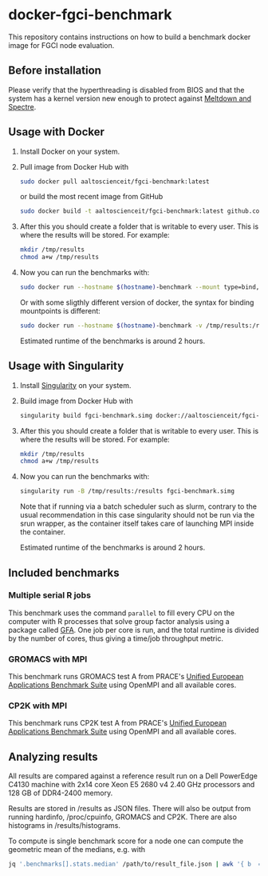 # docker-fgci-benchmark

This repository contains instructions on how to build a benchmark docker image for FGCI node evaluation.

## Before installation

Please verify that the hyperthreading is disabled from BIOS and that the system has a kernel version new enough to protect against [Meltdown and Spectre](https://meltdownattack.com/).

## Usage with Docker

1. Install Docker on your system.
2. Pull image from Docker Hub with  
    ```sh
    sudo docker pull aaltoscienceit/fgci-benchmark:latest
    ```
    or build the most recent image from GitHub
    ```sh
    sudo docker build -t aaltoscienceit/fgci-benchmark:latest github.com/AaltoScienceIT/docker-fgci-benchmark
    ```
3. After this you should create a folder that is writable to every user. This is where the results will be stored. For example:
    ```sh
    mkdir /tmp/results
    chmod a+w /tmp/results
    ```
4. Now you can run the benchmarks with:
    ```sh
    sudo docker run --hostname $(hostname)-benchmark --mount type=bind,source=/tmp/results,target=/results -it aaltoscienceit/fgci-benchmark:latest
    ```

    Or with some sligthly different version of docker, the syntax for binding mountpoints is different:

    ```sh
    sudo docker run --hostname $(hostname)-benchmark -v /tmp/results:/results -it aaltoscienceit/fgci-benchmark:latest
    ```

    Estimated runtime of the benchmarks is around 2 hours.

## Usage with Singularity

1. Install [Singularity](http://singularity.lbl.gov/install-linux) on your system.
2. Build image from Docker Hub with
    ```sh
    singularity build fgci-benchmark.simg docker://aaltoscienceit/fgci-benchmark:latest
    ```
3. After this you should create a folder that is writable to every user. This is where the results will be stored. For example:
    ```sh
    mkdir /tmp/results
    chmod a+w /tmp/results
    ```
4. Now you can run the benchmarks with:
    ```sh
    singularity run -B /tmp/results:/results fgci-benchmark.simg
    ```

    Note that if running via a batch scheduler such as slurm, contrary
    to the usual recommendation in this case singularity should not be
    run via the srun wrapper, as the container itself takes care of
    launching MPI inside the container.

    Estimated runtime of the benchmarks is around 2 hours.

## Included benchmarks

### Multiple serial R jobs

This benchmark uses the command `parallel` to fill every CPU on the
computer with R processes that solve group factor analysis using a
package called
[GFA](https://cran.r-project.org/web/packages/GFA/index.html). One job
per core is run, and the total runtime is divided by the number of
cores, thus giving a time/job throughput metric.

### GROMACS with MPI

This benchmark runs GROMACS test A from PRACE's [Unified European Applications Benchmark Suite](http://www.prace-ri.eu/ueabs/) using OpenMPI and all available cores.

### CP2K with MPI

This benchmark runs CP2K test A from PRACE's [Unified European Applications Benchmark Suite](http://www.prace-ri.eu/ueabs/) using OpenMPI and all available cores.

## Analyzing results

All results are compared against a reference result run on a Dell PowerEdge C4130 machine with 2x14 core Xeon E5 2680 v4 2.40 GHz processors and 128 GB of DDR4-2400 memory.

Results are stored in /results as JSON files. There will also be output from running hardinfo, /proc/cpuinfo, GROMACS and CP2K. There are also histograms in /results/histograms.


To compute is single benchmark score for a node one can compute the
geometric mean of the medians, e.g. with

```sh
jq '.benchmarks[].stats.median' /path/to/result_file.json | awk '{ b  = $1; C += log(b);  D++ } END { print "Geometric mean ", exp(C/D);}'
```
